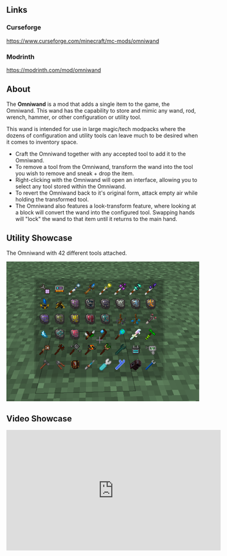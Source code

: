## Links
### Curseforge
https://www.curseforge.com/minecraft/mc-mods/omniwand

### Modrinth
https://modrinth.com/mod/omniwand

## About

The **Omniwand** is a mod that adds a single item to the game, the Omniwand. This wand has the capability to store and mimic any wand, rod, wrench, hammer, or other configuration or utility tool.

This wand is intended for use in large magic/tech modpacks where the dozens of configuration and utility tools can leave much to be desired when it comes to inventory space.

* Craft the Omniwand together with any accepted tool to add it to the Omniwand.
* To remove a tool from the Omniwand, transform the wand into the tool you wish to remove and sneak + drop the item.
* Right-clicking with the Omniwand will open an interface, allowing you to select any tool stored within the Omniwand.
* To revert the Omniwand back to it's original form, attack empty air while holding the transformed tool.
* The Omniwand also features a look-transform feature, where looking at a block will convert the wand into the configured tool. Swapping hands will "lock" the wand to that item until it returns to the main hand.

## Utility Showcase
The Omniwand with 42 different tools attached.

![](https://github.com/Invadermonky/Omniwand/blob/master/icon/A%20Few%20Tools.png?raw=true)

## Video Showcase

<iframe width="560" height="315" src="https://www.youtube.com/embed/iCMVnNSxIZo?si=6ex8LB12kSpEE62m" title="YouTube video player" frameborder="0" allow="accelerometer; autoplay; clipboard-write; encrypted-media; gyroscope; picture-in-picture; web-share" referrerpolicy="strict-origin-when-cross-origin" allowfullscreen></iframe>

